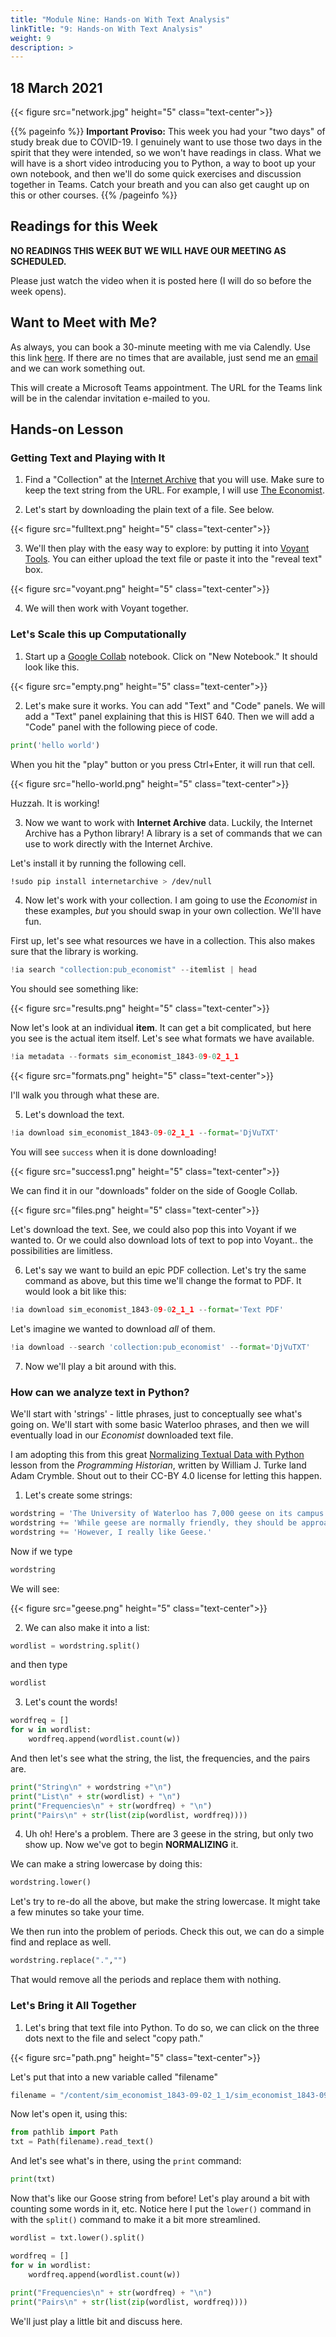 ```yaml
---
title: "Module Nine: Hands-on With Text Analysis"
linkTitle: "9: Hands-on With Text Analysis"
weight: 9
description: >
---
```

## 18 March 2021

{{< figure src="network.jpg" height="5" class="text-center">}}

{{% pageinfo %}}
**Important Proviso:** This week you had your "two days" of study break due to COVID-19. I genuinely want to use those two days in the spirit that they were intended, so we won't have readings in class. What we will have is a short video introducing you to Python, a way to boot up your own notebook, and then we'll do some quick exercises and discussion together in Teams. Catch your breath and you can also get caught up on this or other courses.
{{% /pageinfo %}}

## Readings for this Week

**NO READINGS THIS WEEK BUT WE WILL HAVE OUR MEETING AS SCHEDULED.** 

Please just watch the video when it is posted here (I will do so before the week opens).

## Want to Meet with Me?

As always, you can book a 30-minute meeting with me via Calendly. Use this link [here](https://calendly.com/i2millig/30min). If there are no times that are available, just send me an [email](mailto:i2millig@uwaterloo.ca) and we can work something out. 

This will create a Microsoft Teams appointment. The URL for the Teams link will be in the calendar invitation e-mailed to you.

## Hands-on Lesson

### Getting Text and Playing with It

1. Find a "Collection" at the [Internet Archive](https://archive.org) that you will use. Make sure to keep the text string from the URL. For example, I will use [The Economist](https://archive.org/details/pub_economist).

2. Let's start by downloading the plain text of a file. See below.

{{< figure src="fulltext.png" height="5" class="text-center">}}

3. We'll then play with the easy way to explore: by putting it into [Voyant Tools](https://voyant-tools.org). You can either upload the text file or paste it into the "reveal text" box.

{{< figure src="voyant.png" height="5" class="text-center">}}

4. We will then work with Voyant together.

### Let's Scale this up Computationally

1. Start up a [Google Collab](https://colab.research.google.com) notebook. Click on "New Notebook." It should look like this.

{{< figure src="empty.png" height="5" class="text-center">}}

2. Let's make sure it works. You can add "Text" and "Code" panels. We will add a "Text" panel explaining that this is HIST 640. Then we will add a "Code" panel with the following piece of code.

```python
print('hello world')
```

When you hit the "play" button or you press Ctrl+Enter, it will run that cell.

{{< figure src="hello-world.png" height="5" class="text-center">}}

Huzzah. It is working!

3. Now we want to work with **Internet Archive** data. Luckily, the Internet Archive has a Python library! A library is a set of commands that we can use to work directly with the Internet Archive.

Let's install it by running the following cell.

```bash
!sudo pip install internetarchive > /dev/null
```

4. Now let's work with your collection. I am going to use the *Economist* in these examples, _but_ you should swap in your own collection. We'll have fun.

First up, let's see what resources we have in a collection. This also makes sure that the library is working.

```python
!ia search "collection:pub_economist" --itemlist | head
```

You should see something like:

{{< figure src="results.png" height="5" class="text-center">}}

Now let's look at an individual **item**. It can get a bit complicated, but here you see is the actual item itself. Let's see what formats we have available.

```python
!ia metadata --formats sim_economist_1843-09-02_1_1 
```

{{< figure src="formats.png" height="5" class="text-center">}}

I'll walk you through what these are. 

5. Let's download the text.

```python
!ia download sim_economist_1843-09-02_1_1 --format='DjVuTXT'
```

You will see `success` when it is done downloading!

{{< figure src="success1.png" height="5" class="text-center">}}

We can find it in our "downloads" folder on the side of Google Collab.

{{< figure src="files.png" height="5" class="text-center">}}

Let's download the text. See, we could also pop this into Voyant if we wanted to. Or we could also download lots of text to pop into Voyant.. the possibilities are limitless.

6. Let's say we want to build an epic PDF collection. Let's try the same command as above, but this time we'll change the format to PDF. It would look a bit like this:

```python
!ia download sim_economist_1843-09-02_1_1 --format='Text PDF'
```

Let's imagine we wanted to download _all_ of them. 

```python
!ia download --search 'collection:pub_economist' --format='DjVuTXT'
```

7. Now we'll play a bit around with this.

### How can we analyze text in Python?

We'll start with 'strings' - little phrases, just to conceptually see what's going on. We'll start with some basic Waterloo phrases, and then we will eventually load in our _Economist_ downloaded text file.

I am adopting this from this great [Normalizing Textual Data with Python](https://programminghistorian.org/en/lessons/normalizing-data) lesson from the _Programming Historian_, written by William J. Turke land Adam Crymble. Shout out to their CC-BY 4.0 license for letting this happen.

1. Let's create some strings:

```python
wordstring = 'The University of Waterloo has 7,000 geese on its campus. '
wordstring += 'While geese are normally friendly, they should be approached with caution. '
wordstring += 'However, I really like Geese.'
```

Now if we type

```python
wordstring
```

We will see:

{{< figure src="geese.png" height="5" class="text-center">}}

2. We can also make it into a list:

```python
wordlist = wordstring.split()
```

and then type

```python
wordlist
```

3. Let's count the words!

```python
wordfreq = []
for w in wordlist:
    wordfreq.append(wordlist.count(w))
```

And then let's see what the string, the list, the frequencies, and the pairs are.

```python
print("String\n" + wordstring +"\n")
print("List\n" + str(wordlist) + "\n")
print("Frequencies\n" + str(wordfreq) + "\n")
print("Pairs\n" + str(list(zip(wordlist, wordfreq))))
```

4. Uh oh! Here's a problem. There are 3 geese in the string, but only two show up. Now we've got to begin **NORMALIZING** it.

We can make a string lowercase by doing this:

```python
wordstring.lower()
```

Let's try to re-do all the above, but make the string lowercase. It might take a few minutes so take your time.

We then run into the problem of periods. Check this out, we can do a simple find and replace as well.

```python
wordstring.replace(".","")
```

That would remove all the periods and replace them with nothing.

### Let's Bring it All Together

1. Let's bring that text file into Python. To do so, we can click on the three dots next to the file and select "copy path."

{{< figure src="path.png" height="5" class="text-center">}}

Let's put that into a new variable called "filename"

```python
filename = "/content/sim_economist_1843-09-02_1_1/sim_economist_1843-09-02_1_1_djvu.txt"
```

Now let's open it, using this:

```python
from pathlib import Path
txt = Path(filename).read_text()
```

And let's see what's in there, using the `print` command:

```python
print(txt)
```

Now that's like our Goose string from before! Let's play around a bit with counting some words in it, etc. Notice here I put the `lower()` command in with the `split()` command to make it a bit more streamlined.

```python
wordlist = txt.lower().split()

wordfreq = []
for w in wordlist:
    wordfreq.append(wordlist.count(w))
    
print("Frequencies\n" + str(wordfreq) + "\n")
print("Pairs\n" + str(list(zip(wordlist, wordfreq))))
```

We'll just play a little bit and discuss here. 